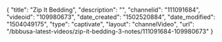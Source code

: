 {
    "title": "Zip It Bedding",
    "description": "",
    "channelid": "111091684",
    "videoid": "109980673",
    "date_created": "1502520884",
    "date_modified": "1504049175",
    "type": "captivate",
    "layout": "channelVideo",
    "url": "\/bbbusa-latest-videos\/zip-it-bedding-3-notes\/111091684-109980673"
}